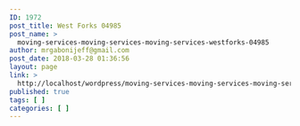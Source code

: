 ```yaml
---
ID: 1972
post_title: West Forks 04985
post_name: >
  moving-services-moving-services-moving-services-westforks-04985
author: mrgabonijeff@gmail.com
post_date: 2018-03-28 01:36:56
layout: page
link: >
  http://localhost/wordpress/moving-services-moving-services-moving-services-westforks-04985/
published: true
tags: [ ]
categories: [ ]
---
```

